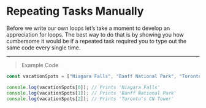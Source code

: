 # Repeating Tasks Manually
Before we write our own loops let’s take a moment to develop an appreciation for loops. The best way to do that is by showing you how cumbersome it would be if a repeated task required you to type out the same code every single time.

---
> Example Code
```js
const vacationSpots = ["Niagara Falls", "Banff National Park", "Toronto's CN Tower"];

console.log(vacationSpots[0]); // Prints 'Niagara Falls'
console.log(vacationSpots[1]); // Prints 'Banff National Park'
console.log(vacationSpots[2]); // Prints 'Toronto's CN Tower'
```
